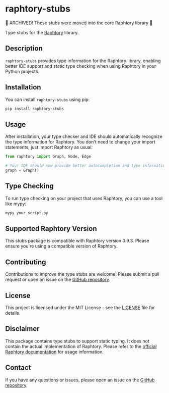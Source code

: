 # raphtory-stubs

🚧 ARCHIVED! These stubs [were moved](https://github.com/Pometry/Raphtory/pull/1682#event-13504307157) into the core Raphtory library 🚧

Type stubs for the [Raphtory](https://github.com/pometry/raphtory) library.

## Description

`raphtory-stubs` provides type information for the Raphtory library, enabling better IDE support and static type checking when using Raphtory in your Python projects.

## Installation

You can install `raphtory-stubs` using pip:

```bash
pip install raphtory-stubs
```

## Usage

After installation, your type checker and IDE should automatically recognize the type information for Raphtory. You don't need to change your import statements; just import Raphtory as usual:

```python
from raphtory import Graph, Node, Edge

# Your IDE should now provide better autocompletion and type information
graph = Graph()
```

## Type Checking

To run type checking on your project that uses Raphtory, you can use a tool like mypy:

```bash
mypy your_script.py
```

## Supported Raphtory Version

This stubs package is compatible with Raphtory version 0.9.3. Please ensure you're using a compatible version of Raphtory.

## Contributing

Contributions to improve the type stubs are welcome! Please submit a pull request or open an issue on the [GitHub repository](https://github.com/hallofstairs/raphtory-stubs).

## License

This project is licensed under the MIT License - see the [LICENSE](LICENSE) file for details.

## Disclaimer

This package contains type stubs to support static typing. It does not contain the actual implementation of Raphtory. Please refer to the [official Raphtory documentation](https://raphtory.readthedocs.io/) for usage information.

## Contact

If you have any questions or issues, please open an issue on the [GitHub repository](https://github.com/hallofstairs/raphtory-stubs/issues).
